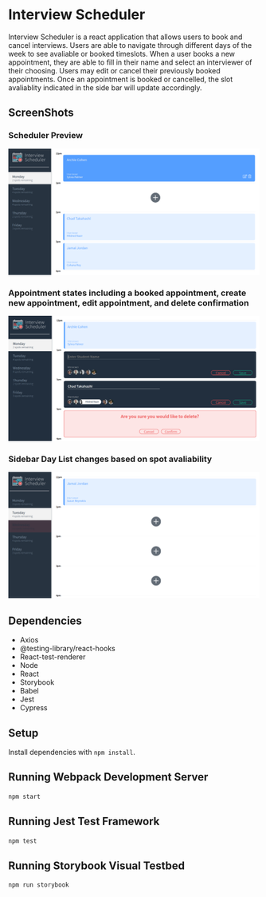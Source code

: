# Interview Scheduler

Interview Scheduler is a react application that allows users to book and cancel interviews. Users are able to navigate through different days of the week to see avaliable or booked timeslots. When a user books a new appointment, they are able to fill in their name and select an interviewer of their choosing. Users may edit or cancel their previously booked appointments. Once an appointment is booked or cancelled, the slot avaliablity indicated in the side bar will update accordingly.  

## ScreenShots

### Scheduler Preview
!["Screenshot of Scheduler Preview"](https://github.com/MonicaLuca/scheduler/blob/master/docs/scheduler-preview.png?raw=true)

### Appointment states including a booked appointment, create new appointment, edit appointment, and delete confirmation 
!["Screenshot of appointment states"](https://github.com/MonicaLuca/scheduler/blob/master/docs/scheduler-appointment-func.png?raw=true)

### Sidebar Day List changes based on spot avaliability
!["Screenshot of Day List spot count"](https://github.com/MonicaLuca/scheduler/blob/master/docs/scheduler-sidebar-update.png?raw=true)

## Dependencies

- Axios
- @testing-library/react-hooks
- React-test-renderer
- Node
- React
- Storybook
- Babel
- Jest
- Cypress

## Setup

Install dependencies with `npm install`.

## Running Webpack Development Server

```sh
npm start
```

## Running Jest Test Framework

```sh
npm test
```

## Running Storybook Visual Testbed

```sh
npm run storybook
```
